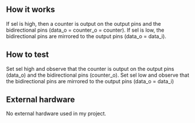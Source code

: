 <!---

This file is used to generate your project datasheet. Please fill in the information below and delete any unused
sections.

You can also include images in this folder and reference them in the markdown. Each image must be less than
512 kb in size, and the combined size of all images must be less than 1 MB.
-->

## How it works

If sel is high, then a counter is output on the output pins and the bidirectional
pins (data_o = counter_o = counter). If sel is low, the bidirectional pins are
mirrored to the output pins (data_o = data_i).

## How to test

Set sel high and observe that the counter is output on the output pins (data_o) and
the bidirectional pins (counter_o). Set sel low and observe that the bidirectional pins are mirrored to the output pins (data_o = data_i)

## External hardware

No external hardware used in my project. 
